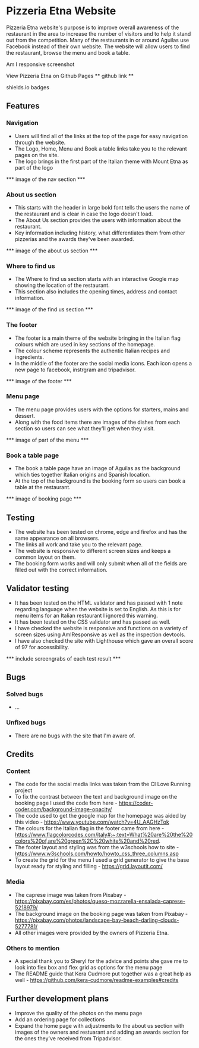 # Pizzeria Etna Website
Pizzeria Etna website's purpose is to improve overall awareness of the restaurant in the area to increase the number of visitors and to help it stand out from the competition. Many of the restaurants in or around Aguilas use Facebook instead of their own website. The website will allow users to find the restaurant, browse the menu and book a table. 

Am I responsive screenshot

View Pizzeria Etna on Github Pages ** github link **

shields.io badges

##  Features

### Navigation

*  Users will find all of the links at the top of the page for easy navigation through the website. 
*  The Logo, Home, Menu and Book a table links take you to the relevant pages on the site.
*  The logo brings in the first part of the Italian theme with Mount Etna as part of the logo 

*** image of the nav section ***

### About us section

*  This starts with the header in large bold font tells the users the name of the restaurant and is clear in case the logo doesn't load.  
*  The About Us section provides the users with information about the restaurant.
*  Key information including history, what differentiates them from other pizzerias and the awards they've been awarded.

*** image of the about us section ***

### Where to find us

*  The Where to find us section starts with an interactive Google map showing the location of the restaurant.
*  This section also includes the opening times, address and contact information.

*** image of the find us section ***

### The footer

*  The footer is a main theme of the website bringing in the Italian flag colours which are used in key sections of the homepage.
*  The colour scheme represents the authentic Italian recipes and ingredients.
*  In the middle of the footer are the social media icons. Each icon opens a new page to facebook, instrgram and tripadvisor.

*** image of the footer ***

### Menu page

*  The menu page provides users with the options for starters, mains and dessert.
*  Along with the food items there are images of the dishes from each section so users can see what they'll get when they visit.

*** image of part of the menu ***

### Book a table page

*  The book a table page have an image of Aguilas as the background which ties together Italian origins and Spanish location.
*  At the top of the background is the booking form so users can book a table at the restaurant.

*** image of booking page ***

## Testing

*  The website has been tested on chrome, edge and firefox and has the same appearance on all browsers.
*  The links all work and take you to the relevant page.
*  The website is responsive to different screen sizes and keeps a common layout on them.
*  The booking form works and will only submit when all of the fields are filled out with the correct information. 

## Validator testing

*  It has been tested on the HTML validator and has passed with 1 note regarding language when the website is set to English. As this is for menu items for an Italian restaurant I ignored this warning.
*  It has been tested on the CSS validator and has passed as well.
*  I have checked the website is responsive and functions on a variety of screen sizes using AmIResponsive as well as the inspection devtools.
*  I have also checked the site with Lighthouse which gave an overall score of 97 for accessibility. 

*** include screengrabs of each test result ***

## Bugs

### Solved bugs

* ...

### Unfixed bugs

* There are no bugs with the site that I'm aware of. 

## Credits

### Content

* The code for the social media links was taken from the CI Love Running project
* To fix the contrast between the text and background image on the booking page I used the code from here - https://coder-coder.com/background-image-opacity/
* The code used to get the google map for the homepage was aided by this video - https://www.youtube.com/watch?v=4U_AAGHzTok
* The colours for the Italian flag in the footer came from here - https://www.flagcolorcodes.com/italy#:~:text=What%20are%20the%20colors%20of,are%20green%2C%20white%20and%20red.
* The footer layout and styling was from the w3schools how to site - https://www.w3schools.com/howto/howto_css_three_columns.asp
* To create the grid for the menu I used a grid generator to give the base layout ready for styling and filling - https://grid.layoutit.com/

### Media

* The caprese image was taken from Pixabay - https://pixabay.com/es/photos/queso-mozzarella-ensalada-caprese-5218979/
* The background image on the booking page was taken from Pixabay - https://pixabay.com/photos/landscape-bay-beach-darling-clouds-5277781/
* All other images were provided by the owners of Pizzeria Etna.

### Others to mention

* A special thank you to Sheryl for the advice and points she gave me to look into flex box and flex grid as options for the menu page
* The README guide that Kera Cudmore put together was a great help as well - https://github.com/kera-cudmore/readme-examples#credits 

## Further development plans

* Improve the quality of the photos on the menu page
* Add an ordering page for collections
* Expand the home page with adjustments to the about us section with images of the owners and restuarant and adding an awards section for the ones they've received from Tripadvisor. 


